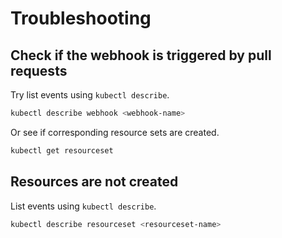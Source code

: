 # Troubleshooting

## Check if the webhook is triggered by pull requests

Try list events using `kubectl describe`.

```sh
kubectl describe webhook <webhook-name>
```

Or see if corresponding resource sets are created.

```sh
kubectl get resourceset
```

## Resources are not created

List events using `kubectl describe`.

```sh
kubectl describe resourceset <resourceset-name>
```
